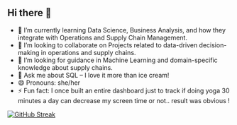 ## Hi there 👋

- 🌱 I’m currently learning Data Science, Business Analysis, and how they integrate with Operations and Supply Chain Management.
- 👯 I’m looking to collaborate on Projects related to data-driven decision-making in operations and supply chains.
- 🤔 I’m looking for guidance in Machine Learning and domain-specific knowledge about supply chains.
- 💬 Ask me about SQL – I love it more than ice cream!
- 😄 Pronouns: she/her
- ⚡ Fun fact: I once built an entire dashboard just to track if doing yoga 30 minutes a day can decrease my screen time or not.. result was obvious !

[![GitHub Streak](https://streak-stats.demolab.com/?user=pratiibhas)](https://git.io/streak-stats)
